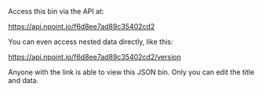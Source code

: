 Access this bin via the API at:

https://api.npoint.io/f6d8ee7ad89c35402cd2

You can even access nested data directly, like this:

https://api.npoint.io/f6d8ee7ad89c35402cd2/version

Anyone with the link is able to view this JSON bin. Only you can edit the title and data.